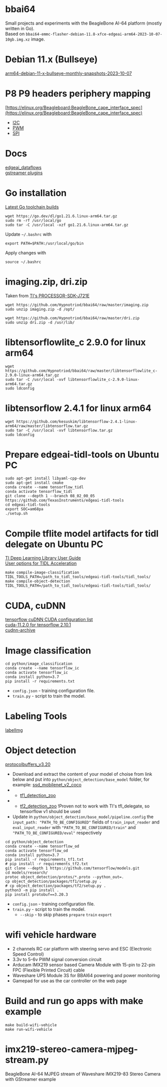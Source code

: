 # bbai64
Small projects and experiments with the BeagleBone AI-64 platform (mostly written in Go).  
Based on `bbai64-emmc-flasher-debian-11.8-xfce-edgeai-arm64-2023-10-07-10gb.img.xz` image.

# Debian 11.x (Bullseye)
[arm64-debian-11-x-bullseye-monthly-snapshots-2023-10-07](https://forum.beagleboard.org/t/arm64-debian-11-x-bullseye-monthly-snapshots-2023-10-07/32318)

# P8 P9 headers periphery mapping
[https://elinux.org/Beagleboard:BeagleBone_cape_interface_spec](https://elinux.org/Beagleboard:BeagleBone_cape_interface_spec)
* [I2C](https://elinux.org/Beagleboard:BeagleBone_cape_interface_spec#I2C)
* [PWM](https://elinux.org/Beagleboard:BeagleBone_cape_interface_spec#PWM)
* [SPI](https://elinux.org/Beagleboard:BeagleBone_cape_interface_spec#SPI)

# Docs
[edgeai_dataflows](https://software-dl.ti.com/jacinto7/esd/processor-sdk-linux-edgeai/TDA4VM/08_06_01/exports/docs/common/edgeai_dataflows.html)  
[gstreamer plugins](https://gstreamer.freedesktop.org/documentation/plugins_doc.html?gi-language=c)  

# Go installation  
[Latest Go toolchain builds](https://go.dev/dl/) 
```
wget https://go.dev/dl/go1.21.6.linux-arm64.tar.gz
sudo rm -rf /usr/local/go
sudo tar -C /usr/local -xzf go1.21.6.linux-arm64.tar.gz
```
Update `~/.bashrc` with
```
export PATH=$PATH:/usr/local/go/bin
```
Apply changes with
```
source ~/.bashrc
```

# imaging.zip, dri.zip
Taken from [TI's PROCESSOR-SDK-J721E](https://www.ti.com/tool/PROCESSOR-SDK-J721E)  
```
wget https://github.com/Hypnotriod/bbai64/raw/master/imaging.zip
sudo unzip imaging.zip -d /opt/

wget https://github.com/Hypnotriod/bbai64/raw/master/dri.zip
sudo unzip dri.zip -d /usr/lib/
```

# libtensorflowlite_c 2.9.0 for linux arm64
```
wget https://github.com/Hypnotriod/bbai64/raw/master/libtensorflowlite_c-2.9.0-linux-arm64.tar.gz
sudo tar -C /usr/local -xvf libtensorflowlite_c-2.9.0-linux-arm64.tar.gz
sudo ldconfig
```

# libtensorflow 2.4.1 for linux arm64
```
wget https://github.com/kesuskim/libtensorflow-2.4.1-linux-arm64/raw/master/libtensorflow.tar.gz
sudo tar -C /usr/local -xvf libtensorflow.tar.gz
sudo ldconfig
```

# Prepare edgeai-tidl-tools on Ubuntu PC
```
sudo apt-get install libyaml-cpp-dev
sudo apt-get install cmake
conda create --name tensorflow_tidl
conda activate tensorflow_tidl
git clone --depth 1 --branch 08_02_00_05 https://github.com/TexasInstruments/edgeai-tidl-tools
cd edgeai-tidl-tools
export SOC=am68pa
./setup.sh
```

# Compile tflite model artifacts for tidl delegate on Ubuntu PC
[TI Deep Learning Library User Guide](https://software-dl.ti.com/jacinto7/esd/processor-sdk-rtos-jacinto7/07_03_00_07/exports/docs/tidl_j7_02_00_00_07/ti_dl/docs/user_guide_html/md_tidl_osr_tflrt_tidl.html)  
[User options for TIDL Acceleration](https://github.com/TexasInstruments/edgeai-tidl-tools/blob/master/examples/osrt_python/README.md)
```
make compile-image-classification TIDL_TOOLS_PATH=/path_to_tidl_tools/edgeai-tidl-tools/tidl_tools/
make compile-object-detection TIDL_TOOLS_PATH=/path_to_tidl_tools/edgeai-tidl-tools/tidl_tools/
```

# CUDA, cuDNN
[tensorflow cuDNN CUDA configuration list](https://www.tensorflow.org/install/source#gpu)  
[cuda-11.2.0 for tensorflow 2.10.1](https://developer.nvidia.com/cuda-11.2.0-download-archive)  
[cudnn-archive](https://developer.nvidia.com/rdp/cudnn-archive)  

# Image classification
```
cd python/image_classification
conda create --name tensorflow_ic
conda activate tensorflow_ic
conda install python=3.7
pip install -r requirements.txt
```
* `config.json` - training configuration file.
* `train.py` - script to train the model.

# Labeling Tools
[labelImg](https://github.com/HumanSignal/labelImg)

# Object detection
[protocolbuffers_v3.20](https://github.com/protocolbuffers/protobuf/releases/tag/v3.20.3)
* Download and extract the content of your model of choise from link below and put into `python/object_detection/base_model` folder, for example: [ssd_mobilenet_v2_coco](http://download.tensorflow.org/models/object_detection/ssd_mobilenet_v2_coco_2018_03_29.tar.gz)
* * [tf1_detection_zoo](https://github.com/tensorflow/models/blob/master/research/object_detection/g3doc/tf1_detection_zoo.md) 
* * [tf2_detection_zoo](https://github.com/tensorflow/models/blob/master/research/object_detection/g3doc/tf2_detection_zoo.md) !Proven not to work with TI's tfl_delegate, so tensorflow v1 should be used
* Update in `python/object_detection/base_model/pipeline.config` the `input_path: "PATH_TO_BE_CONFIGURED"` fields of `train_input_reader` and `eval_input_reader` with `"PATH_TO_BE_CONFIGURED/train"` and `"PATH_TO_BE_CONFIGURED/eval"` respectively
```
cd python/object_detection
conda create --name tensorflow_od
conda activate tensorflow_od
conda install python=3.7
pip install -r requirements_tf1.txt
# pip install -r requirements_tf2.txt
git clone --depth 1 https://github.com/tensorflow/models.git
cd models/research/
protoc object_detection/protos/*.proto --python_out=.
cp object_detection/packages/tf1/setup.py .
# cp object_detection/packages/tf2/setup.py .
python3 -m pip install .
pip install protobuf==3.20.3
```
* `config.json` - training configuration file.
* `train.py` - script to train the model.
  * `--skip` - to skip phases `prepare` `train` `export`

# wifi vehicle hardware
* 2 channels RC car platform with steering servo and ESC (Electronic Speed Control)
* 3.3v to 5-6v PWM signal conversion circuit
* Arducam IMX219 sensor based Camera Module with 15-pin to 22-pin FPC (Flexible Printed Circuit) cable
* Waveshare UPS Module 3S for BBAI64 powering and power monitoring
* Gamepad for use as the car controller on the web page

# Build and run go apps with make example
```
make build-wifi-vehicle
make run-wifi-vehicle
```

# imx219-stereo-camera-mjpeg-stream.py
BeagleBone AI-64 MJPEG stream of Waveshare IMX219-83 Stereo Camera with GStreamer example
